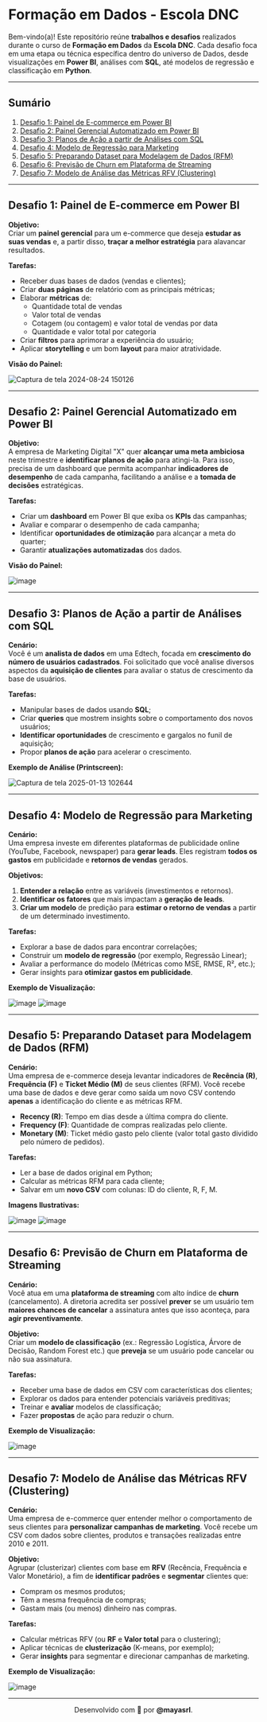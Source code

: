 # Formação em Dados - Escola DNC 

Bem-vindo(a)! Este repositório reúne **trabalhos e desafios** realizados durante o curso de **Formação em Dados** da **Escola DNC**. Cada desafio foca em uma etapa ou técnica específica dentro do universo de Dados, desde visualizações em **Power BI**, análises com **SQL**, até modelos de regressão e classificação em **Python**.

---

## Sumário

1. [Desafio 1: Painel de E-commerce em Power BI](#desafio-1-painel-de-e-commerce-em-power-bi)  
2. [Desafio 2: Painel Gerencial Automatizado em Power BI](#desafio-2-painel-gerencial-automatizado-em-power-bi)  
3. [Desafio 3: Planos de Ação a partir de Análises com SQL](#desafio-3-planos-de-a%C3%A7%C3%A3o-a-partir-de-an%C3%A1lises-com-sql)  
4. [Desafio 4: Modelo de Regressão para Marketing](#desafio-4-modelo-de-regress%C3%A3o-para-marketing)  
5. [Desafio 5: Preparando Dataset para Modelagem de Dados (RFM)](#desafio-5-preparando-dataset-para-modelagem-de-dados-rfm)  
6. [Desafio 6: Previsão de Churn em Plataforma de Streaming](#desafio-6-previs%C3%A3o-de-churn-em-plataforma-de-streaming)  
7. [Desafio 7: Modelo de Análise das Métricas RFV (Clustering)](#desafio-7-modelo-de-an%C3%A1lise-das-m%C3%A9tricas-rfv-clustering)

---

## Desafio 1: Painel de E-commerce em Power BI

**Objetivo:**  
Criar um **painel gerencial** para um e-commerce que deseja **estudar as suas vendas** e, a partir disso, **traçar a melhor estratégia** para alavancar resultados.

**Tarefas:**
- Receber duas bases de dados (vendas e clientes);
- Criar **duas páginas** de relatório com as principais métricas;
- Elaborar **métricas** de:
  - Quantidade total de vendas
  - Valor total de vendas
  - Cotagem (ou contagem) e valor total de vendas por data
  - Quantidade e valor total por categoria
- Criar **filtros** para aprimorar a experiência do usuário;
- Aplicar **storytelling** e um bom **layout** para maior atratividade.

**Visão do Painel:**

![Captura de tela 2024-08-24 150126](https://github.com/user-attachments/assets/489eb13b-c11a-4e53-9aa9-a593507dcfd3)

---

## Desafio 2: Painel Gerencial Automatizado em Power BI

**Objetivo:**  
A empresa de Marketing Digital "X" quer **alcançar uma meta ambiciosa** neste trimestre e **identificar planos de ação** para atingi-la. Para isso, precisa de um dashboard que permita acompanhar **indicadores de desempenho** de cada campanha, facilitando a análise e a **tomada de decisões** estratégicas.

**Tarefas:**
- Criar um **dashboard** em Power BI que exiba os **KPIs** das campanhas;
- Avaliar e comparar o desempenho de cada campanha;
- Identificar **oportunidades de otimização** para alcançar a meta do quarter;
- Garantir **atualizações automatizadas** dos dados.

**Visão do Painel:**

![image](https://github.com/user-attachments/assets/fc4ed17e-7249-4173-a8ea-1375883f921a)

---

## Desafio 3: Planos de Ação a partir de Análises com SQL

**Cenário:**  
Você é um **analista de dados** em uma Edtech, focada em **crescimento do número de usuários cadastrados**. Foi solicitado que você analise diversos aspectos da **aquisição de clientes** para avaliar o status de crescimento da base de usuários.

**Tarefas:**
- Manipular bases de dados usando **SQL**;
- Criar **queries** que mostrem insights sobre o comportamento dos novos usuários;
- **Identificar oportunidades** de crescimento e gargalos no funil de aquisição;
- Propor **planos de ação** para acelerar o crescimento.

**Exemplo de Análise (Printscreen):**

![Captura de tela 2025-01-13 102644](https://github.com/user-attachments/assets/f6776f0f-8321-42ec-bf31-b1e055191680)

---

## Desafio 4: Modelo de Regressão para Marketing

**Cenário:**  
Uma empresa investe em diferentes plataformas de publicidade online (YouTube, Facebook, newspaper) para **gerar leads**. Eles registram **todos os gastos** em publicidade e **retornos de vendas** gerados.  

**Objetivos:**
1. **Entender a relação** entre as variáveis (investimentos e retornos).
2. **Identificar os fatores** que mais impactam a **geração de leads**.
3. **Criar um modelo** de predição para **estimar o retorno de vendas** a partir de um determinado investimento.

**Tarefas:**
- Explorar a base de dados para encontrar correlações;
- Construir um **modelo de regressão** (por exemplo, Regressão Linear);
- Avaliar a performance do modelo (Métricas como MSE, RMSE, R², etc.);
- Gerar insights para **otimizar gastos em publicidade**.

**Exemplo de Visualização:**

![image](https://github.com/user-attachments/assets/249de4bc-70d7-49dc-83bf-50f002a90f34)
![image](https://github.com/user-attachments/assets/58db978d-1c99-42f4-86b3-59731b8a362a)

---

## Desafio 5: Preparando Dataset para Modelagem de Dados (RFM)

**Cenário:**  
Uma empresa de e-commerce deseja levantar indicadores de **Recência (R)**, **Frequência (F)** e **Ticket Médio (M)** de seus clientes (RFM). Você recebe uma base de dados e deve gerar como saída um novo CSV contendo **apenas** a identificação do cliente e as métricas RFM.

- **Recency (R)**: Tempo em dias desde a última compra do cliente.
- **Frequency (F)**: Quantidade de compras realizadas pelo cliente.
- **Monetary (M)**: Ticket médio gasto pelo cliente (valor total gasto dividido pelo número de pedidos).

**Tarefas:**
- Ler a base de dados original em Python;
- Calcular as métricas RFM para cada cliente;
- Salvar em um **novo CSV** com colunas: ID do cliente, R, F, M.

**Imagens Ilustrativas:**

![image](https://github.com/user-attachments/assets/e7f0c03f-d36b-4451-ac9a-28e289b322a8)
![image](https://github.com/user-attachments/assets/b3681f37-5dcf-4f83-82a7-d351906aebd2)

---

## Desafio 6: Previsão de Churn em Plataforma de Streaming

**Cenário:**  
Você atua em uma **plataforma de streaming** com alto índice de **churn** (cancelamento). A diretoria acredita ser possível **prever** se um usuário tem **maiores chances de cancelar** a assinatura antes que isso aconteça, para **agir preventivamente**.

**Objetivo:**  
Criar um **modelo de classificação** (ex.: Regressão Logística, Árvore de Decisão, Random Forest etc.) que **preveja** se um usuário pode cancelar ou não sua assinatura.

**Tarefas:**
- Receber uma base de dados em CSV com características dos clientes;
- Explorar os dados para entender potenciais variáveis preditivas;
- Treinar e **avaliar** modelos de classificação;
- Fazer **propostas** de ação para reduzir o churn.

**Exemplo de Visualização:**

![image](https://github.com/user-attachments/assets/49b3a4b2-003a-4f8a-bf4d-c9ea01f3e7c2)

---

## Desafio 7: Modelo de Análise das Métricas RFV (Clustering)

**Cenário:**  
Uma empresa de e-commerce quer entender melhor o comportamento de seus clientes para **personalizar campanhas de marketing**. Você recebe um CSV com dados sobre clientes, produtos e transações realizadas entre 2010 e 2011.

**Objetivo:**  
Agrupar (clusterizar) clientes com base em **RFV** (Recência, Frequência e Valor Monetário), a fim de **identificar padrões** e **segmentar** clientes que:
- Compram os mesmos produtos;
- Têm a mesma frequência de compras;
- Gastam mais (ou menos) dinheiro nas compras.

**Tarefas:**
- Calcular métricas RFV (ou **RF** e **Valor total** para o clustering);
- Aplicar técnicas de **clusterização** (K-means, por exemplo);
- Gerar **insights** para segmentar e direcionar campanhas de marketing.

**Exemplo de Visualização:**

![image](https://github.com/user-attachments/assets/5f6af493-1020-42ed-8baa-df05b3dec6da)

---

<p align="center">
  Desenvolvido com 💛 por <strong>@mayasrl</strong>.
</p>
